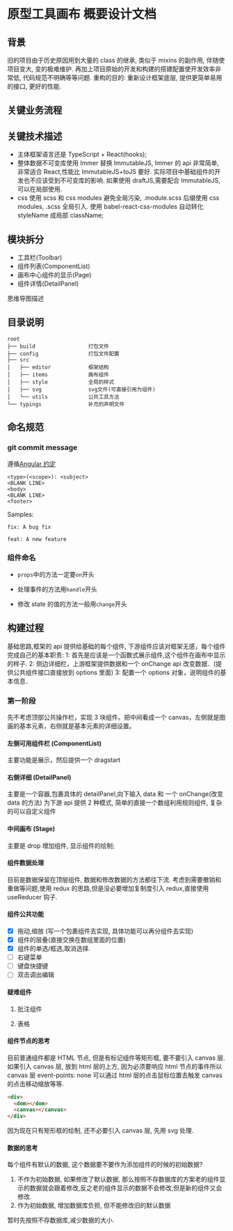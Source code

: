# 原型工具画布 概要设计文档

## 背景

旧的项目由于历史原因用到大量的 class 的继承, 类似于 mixins 的副作用, 伴随使项目变大, 变的极难维护.
再加上项目原始的开发和构建的搭建配置使开发效率非常低, 代码规范不明确等等问题.
重构的目的: 重新设计框架底层, 提供更简单易用的接口, 更好的性能.

## 关键业务流程

## 关键技术描述

- 主体框架语言还是 TypeScript + React(hooks);
- 整体数据不可变库使用 Immer 替换 ImmutableJS, Immer 的 api 非常简单, 非常适合 React,性能比 ImmutableJS+toJS 要好. 实际项目中基础组件的开发也不应该受到不可变库的影响. 如果使用 draftJS,需要配合 ImmutableJS, 可以在局部使用.
- css 使用 scss 和 css modules 避免全局污染, .module.scss 后缀使用 css modules, .scss 全局引入. 使用 babel-react-css-modules 自动转化 styleName 成局部 className;

## 模块拆分

- 工具栏(Toolbar)
- 组件列表(ComponentList)
- 画布中心组件的显示(Page)
- 组件详情(DetailPanel)

思维导图描述

## 目录说明

```
root
├── build                 打包文件
├── config                打包文件配置
├── src
│   ├── editor            框架结构
│   ├── items             画布组件
│   ├── style             全局的样式
│   ├── svg               svg文件(可直接引用为组件)
│   └── utils             公共工具方法
└── typings               补充的声明文件

```

## 命名规范

### git commit message

遵循[Angular 约定](https://github.com/angular/angular/blob/22b96b9/CONTRIBUTING.md#-commit-message-guidelines)

```
<type>(<scope>): <subject>
<BLANK LINE>
<body>
<BLANK LINE>
<footer>

```

Samples:

```
fix: A bug fix

feat: A new feature

```

### 组件命名

- `props`中的方法一定要`on`开头

- 处理事件的方法用`handle`开头

- 修改 state 的值的方法一般用`change`开头

## 构建过程

基础思路,框架的 api 提供给基础的每个组件, 下游组件应该对框架无感，每个组件完成自己的基本职责:
1: 首先是应该是一个函数式展示组件,这个组件在画布中显示的样子.
2: 侧边详细栏，上游框架提供数据和一个 onChange api 改变数据．(提供公共组件接口直接放到 options 里面)
3: 配置一个 options 对象，说明组件的基本信息．

### 第一阶段

先不考虑顶部公共操作栏，实现 3 块组件。把中间看成一个 canvas，左侧就是图画的基本元素，右侧就是基本元素的详细设置。

#### 左侧可用组件栏 (ComponentList)

主要功能是展示，然后提供一个 dragstart

#### 右侧详细 (DetailPanel)

主要是一个容器,包裹具体的 detailPanel,向下输入 data 和 一个 onChange(改变 data 的方法)
为下游 api 提供 2 种模式, 简单的直接一个数组利用规则组件, 复杂的可以自定义组件

#### 中间画布 (Stage)

主要是 drop 增加组件, 显示组件的绘制;

#### 组件数据处理

目前是数据保留在顶层组件, 数据和修改数据的方法都往下流.
考虑到需要撤销和重做等问题,使用 redux 的思路,但是没必要增加复制度引入 redux,直接使用 useReducer 钩子.

#### 组件公共功能

- [x] 拖动,缩放 (写一个包裹组件去实现, 具体功能可以再分组件去实现)
- [x] 组件的层叠(直接交换在数组里面的位置)
- [x] 组件的单选/框选,取消选择.
- [ ] 右键菜单
- [ ] 键盘快捷键
- [ ] 双击调出编辑

#### 疑难组件

1. 批注组件

2. 表格

#### 组件节点的思考

目前普通组件都是 HTML 节点, 但是有标记组件等矩形框, 要不要引入 canvas 层.
如果引入 canvas 层, 放到 html 层的上方, 因为必须要响应 html 节点的事件所以 canvas 层 event-points: none
可以通过 html 层的点击鼠标位置去触发 canvas 的点击移动缩放等等.

```html
<div>
  <dom></dom>
  <canvas></canvas>
</div>
```

因为现在只有矩形框的绘制, 还不必要引入 canvas 层, 先用 svg 处理.

#### 数据的思考

每个组件有默认的数据, 这个数据要不要作为添加组件的时候的初始数据?

1. 不作为初始数据, 如果修改了默认数据, 那么按照不存数据库的方案老的组件显示的数据就会跟着修改,反之老的组件显示的数据不会修改,但是新的组件又会修改.
2. 作为初始数据, 增加数据库负担, 但不能修改旧的默认数据

暂时先按照不存数据库,减少数据的大小.

